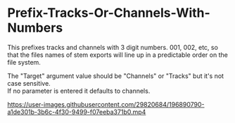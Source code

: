 # Prefix-Tracks-Or-Channels-With-Numbers

This prefixes tracks and channels with 3 digit numbers.  001, 002, etc, so that the files names of stem exports will line up in a predictable order on the file system.    

The "Target" argument value should be "Channels" or "Tracks" but it's not case sensitive.  
If no parameter is entered it defaults to channels.  

https://user-images.githubusercontent.com/29820684/196890790-a1de301b-3b6c-4f30-9499-f07eeba371b0.mp4

